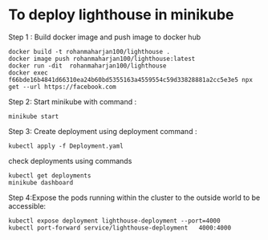 

# To deploy lighthouse in minikube

Step 1 : Build docker image and push image to docker hub


```shell
docker build -t rohanmaharjan100/lighthouse .
docker image push rohanmaharjan100/lighthouse:latest
docker run -dit  rohanmaharjan100/lighthouse
docker exec f66bde16b4841d66310ea24b60bd5355163a4559554c59d33828881a2cc5e3e5 npx get --url https://facebook.com
```

Step 2: Start minikube with command :

```shell
minikube start
```

Step 3: Create deployment using deployment command :

```shell
kubectl apply -f Deployment.yaml
```

check deployments using commands

```shell
kubectl get deployments
minikube dashboard

```

Step 4:Expose the pods running within the cluster to the outside world to be accessible:

```shell
kubectl expose deployment lighthouse-deployment --port=4000
kubectl port-forward service/lighthouse-deployment   4000:4000

```
